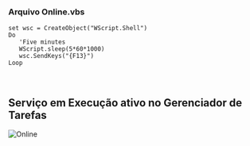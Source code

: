 ### Arquivo Online.vbs
 ```
set wsc = CreateObject("WScript.Shell")
Do
	'Five minutes
	WScript.sleep(5*60*1000)
	wsc.SendKeys("{F13}")
Loop

 ```
 <br/>
 
## Serviço em Execução ativo no Gerenciador de Tarefas
![Online](https://github.com/user-attachments/assets/815025a0-8476-48ac-9be4-09451c52e302)
